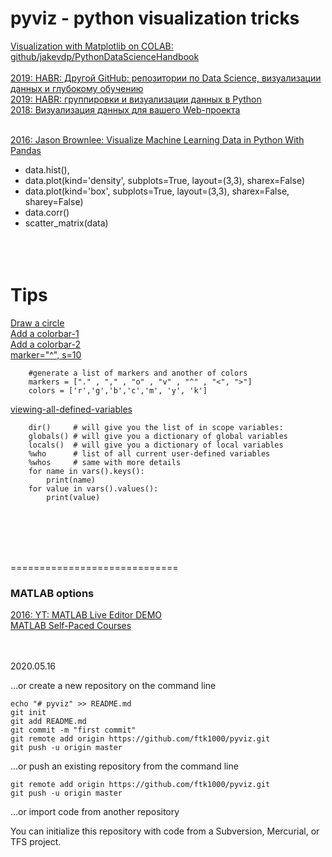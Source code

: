 # pyviz - python visualization tricks
[Visualization with Matplotlib on COLAB: github/jakevdp/PythonDataScienceHandbook](https://colab.research.google.com/github/jakevdp/PythonDataScienceHandbook/blob/master/notebooks/04.00-Introduction-To-Matplotlib.ipynb#scrollTo=TZGGO5cuCvXL)<br>
<br>
[2019: HABR: Другой GitHub: репозитории по Data Science, визуализации данных и глубокому обучению](https://habr.com/ru/company/mailru/blog/437940/)<br>
[2019: HABR: группировки и визуализации данных в Python](https://habr.com/ru/company/mailru/blog/445834/)<br>
[2018: Визуализация данных для вашего Web-проекта](https://habr.com/ru/company/dataart/blog/417947/)<br>
[]()<br>

[2016: Jason Brownlee: Visualize Machine Learning Data in Python With Pandas](https://machinelearningmastery.com/visualize-machine-learning-data-python-pandas/)<br>
  - data.hist(),  
  - data.plot(kind='density', subplots=True, layout=(3,3), sharex=False)
  - data.plot(kind='box', subplots=True, layout=(3,3), sharex=False, sharey=False)
  - data.corr()
  - scatter_matrix(data)
[]()<br>
[]()<br>
[]()<br>
[]()<br>


# Tips
[Draw a circle](https://stackoverflow.com/questions/9215658/plot-a-circle-with-pyplot)<br>
[Add a colorbar-1](https://stackoverflow.com/questions/45020583/python-3-adding-a-colorbar-with-matplotlib)<br>
[Add a colorbar-2](https://stackoverflow.com/questions/25505674/python-matplotlib-add-colorbar)<br>
[marker="^", s=10](https://stackoverflow.com/questions/19451400/matplotlib-scatter-marker-size)<br>

        #generate a list of markers and another of colors 
        markers = ["." , "," , "o" , "v" , "^" , "<", ">"]
        colors = ['r','g','b','c','m', 'y', 'k']

[viewing-all-defined-variables](https://stackoverflow.com/questions/633127/viewing-all-defined-variables)<br>

        dir()     # will give you the list of in scope variables:
        globals() # will give you a dictionary of global variables
        locals()  # will give you a dictionary of local variables
        %who      # list of all current user-defined variables
        %whos     # same with more details
        for name in vars().keys():
            print(name)
        for value in vars().values():
            print(value)
        
[]()<br>
[]()<br>
[]()<br>
[]()<br>

=============================

### MATLAB options
[2016: YT: MATLAB Live Editor DEMO](https://www.youtube.com/watch?v=jI56Qe1tLFQ)<br>
[MATLAB Self-Paced Courses](https://matlabacademy.mathworks.com/)<br>
[]()<br>
[]()<br>



2020.05.16


…or create a new repository on the command line

    echo "# pyviz" >> README.md
    git init
    git add README.md
    git commit -m "first commit"
    git remote add origin https://github.com/ftk1000/pyviz.git
    git push -u origin master
                
…or push an existing repository from the command line

    git remote add origin https://github.com/ftk1000/pyviz.git
    git push -u origin master

…or import code from another repository

You can initialize this repository with code from a Subversion, Mercurial, or TFS project.
